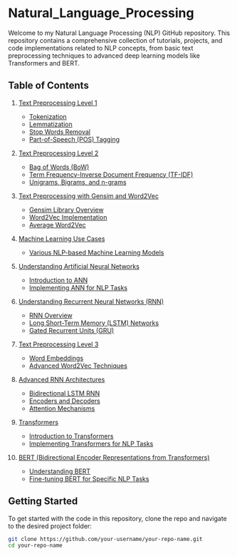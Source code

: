 # Natural_Language_Processing

Welcome to my Natural Language Processing (NLP) GitHub repository. This repository contains a comprehensive collection of tutorials, projects, and code implementations related to NLP concepts, from basic text preprocessing techniques to advanced deep learning models like Transformers and BERT.

## Table of Contents

1. [Text Preprocessing Level 1](#text-preprocessing-level-1)
    - [Tokenization](#tokenization)
    - [Lemmatization](#lemmatization)
    - [Stop Words Removal](#stop-words-removal)
    - [Part-of-Speech (POS) Tagging](#part-of-speech-pos-tagging)

2. [Text Preprocessing Level 2](#text-preprocessing-level-2)
    - [Bag of Words (BoW)](#bag-of-words-bow)
    - [Term Frequency-Inverse Document Frequency (TF-IDF)](#term-frequency-inverse-document-frequency-tfidf)
    - [Unigrams, Bigrams, and n-grams](#unigrams-bigrams-and-n-grams)

3. [Text Preprocessing with Gensim and Word2Vec](#text-preprocessing-with-gensim-and-word2vec)
    - [Gensim Library Overview](#gensim-library-overview)
    - [Word2Vec Implementation](#word2vec-implementation)
    - [Average Word2Vec](#average-word2vec)

4. [Machine Learning Use Cases](#machine-learning-use-cases)
    - [Various NLP-based Machine Learning Models](#various-nlp-based-machine-learning-models)

5. [Understanding Artificial Neural Networks](#understanding-artificial-neural-networks)
    - [Introduction to ANN](#introduction-to-ann)
    - [Implementing ANN for NLP Tasks](#implementing-ann-for-nlp-tasks)

6. [Understanding Recurrent Neural Networks (RNN)](#understanding-recurrent-neural-networks-rnn)
    - [RNN Overview](#rnn-overview)
    - [Long Short-Term Memory (LSTM) Networks](#long-short-term-memory-lstm-networks)
    - [Gated Recurrent Units (GRU)](#gated-recurrent-units-gru)

7. [Text Preprocessing Level 3](#text-preprocessing-level-3)
    - [Word Embeddings](#word-embeddings)
    - [Advanced Word2Vec Techniques](#advanced-word2vec-techniques)

8. [Advanced RNN Architectures](#advanced-rnn-architectures)
    - [Bidirectional LSTM RNN](#bidirectional-lstm-rnn)
    - [Encoders and Decoders](#encoders-and-decoders)
    - [Attention Mechanisms](#attention-mechanisms)

9. [Transformers](#transformers)
    - [Introduction to Transformers](#introduction-to-transformers)
    - [Implementing Transformers for NLP Tasks](#implementing-transformers-for-nlp-tasks)

10. [BERT (Bidirectional Encoder Representations from Transformers)](#bert-bidirectional-encoder-representations-from-transformers)
    - [Understanding BERT](#understanding-bert)
    - [Fine-tuning BERT for Specific NLP Tasks](#fine-tuning-bert-for-specific-nlp-tasks)

## Getting Started

To get started with the code in this repository, clone the repo and navigate to the desired project folder:

```bash
git clone https://github.com/your-username/your-repo-name.git
cd your-repo-name

